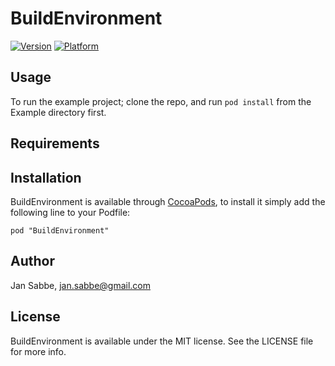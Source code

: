 # BuildEnvironment

[![Version](http://cocoapod-badges.herokuapp.com/v/BuildEnvironment/badge.png)](http://cocoadocs.org/docsets/BuildEnvironment)
[![Platform](http://cocoapod-badges.herokuapp.com/p/BuildEnvironment/badge.png)](http://cocoadocs.org/docsets/BuildEnvironment)

## Usage

To run the example project; clone the repo, and run `pod install` from the Example directory first.

## Requirements

## Installation

BuildEnvironment is available through [CocoaPods](http://cocoapods.org), to install
it simply add the following line to your Podfile:

    pod "BuildEnvironment"

## Author

Jan Sabbe, jan.sabbe@gmail.com

## License

BuildEnvironment is available under the MIT license. See the LICENSE file for more info.

